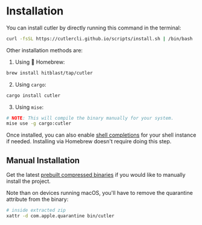 # Installation

You can install cutler by directly running this command in the terminal:

```bash
curl -fsSL https://cutlercli.github.io/scripts/install.sh | /bin/bash
```

Other installation methods are:

1. Using 🍺 Homebrew:

```bash
brew install hitblast/tap/cutler
```

2. Using `cargo`:

```bash
cargo install cutler
```

3. Using `mise`:

```bash
# NOTE: This will compile the binary manually for your system.
mise use -g cargo:cutler
```

Once installed, you can also enable [shell completions](./shell-integrations.md#completions) for your shell instance if needed.
Installing via Homebrew doesn't require doing this step.

## Manual Installation

Get the latest [prebuilt compressed binaries](https://github.com/cutlerCLI/cutler/releases) if you would like to manually install the project.

Note than on devices running macOS, you'll have to remove the quarantine attribute from the binary:

```bash
# inside extracted zip
xattr -d com.apple.quarantine bin/cutler
```
